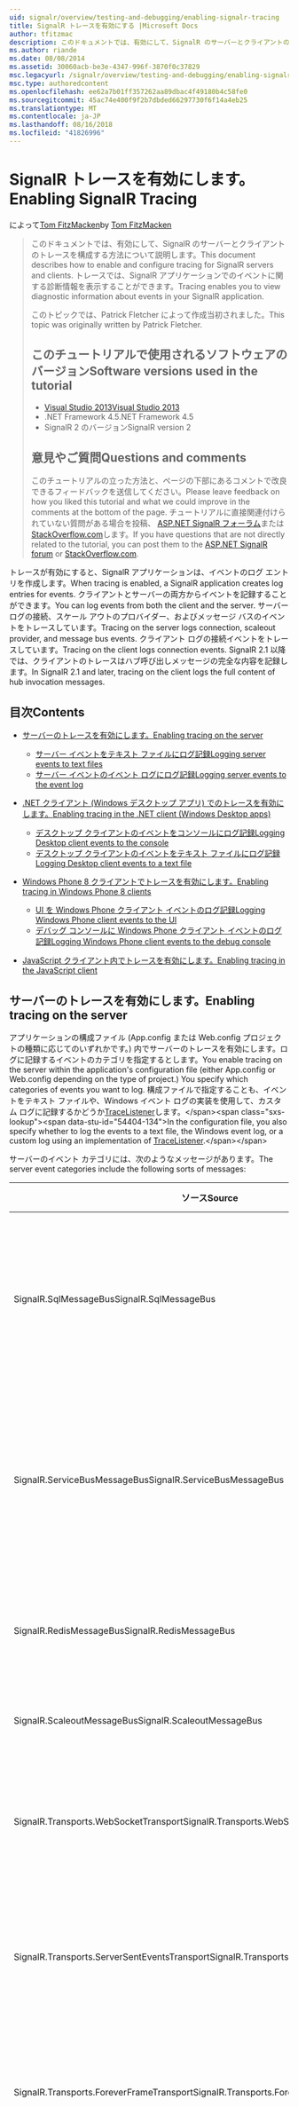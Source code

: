 ```yaml
---
uid: signalr/overview/testing-and-debugging/enabling-signalr-tracing
title: SignalR トレースを有効にする |Microsoft Docs
author: tfitzmac
description: このドキュメントでは、有効にして、SignalR のサーバーとクライアントのトレースを構成する方法について説明します。 トレースでは、イベントに関する診断情報を表示することができます.
ms.author: riande
ms.date: 08/08/2014
ms.assetid: 30060acb-be3e-4347-996f-3870f0c37829
msc.legacyurl: /signalr/overview/testing-and-debugging/enabling-signalr-tracing
msc.type: authoredcontent
ms.openlocfilehash: ee62a7b01ff357262aa89dbac4f49180b4c58fe0
ms.sourcegitcommit: 45ac74e400f9f2b7dbded66297730f6f14a4eb25
ms.translationtype: MT
ms.contentlocale: ja-JP
ms.lasthandoff: 08/16/2018
ms.locfileid: "41826996"
---
```

<a name="enabling-signalr-tracing"></a><span data-ttu-id="54404-104">SignalR トレースを有効にします。</span><span class="sxs-lookup"><span data-stu-id="54404-104">Enabling SignalR Tracing</span></span>
====================
<span data-ttu-id="54404-105">によって[Tom FitzMacken](https://github.com/tfitzmac)</span><span class="sxs-lookup"><span data-stu-id="54404-105">by [Tom FitzMacken](https://github.com/tfitzmac)</span></span>

> <span data-ttu-id="54404-106">このドキュメントでは、有効にして、SignalR のサーバーとクライアントのトレースを構成する方法について説明します。</span><span class="sxs-lookup"><span data-stu-id="54404-106">This document describes how to enable and configure tracing for SignalR servers and clients.</span></span> <span data-ttu-id="54404-107">トレースでは、SignalR アプリケーションでのイベントに関する診断情報を表示することができます。</span><span class="sxs-lookup"><span data-stu-id="54404-107">Tracing enables you to view diagnostic information about events in your SignalR application.</span></span>
> 
> <span data-ttu-id="54404-108">このトピックでは、Patrick Fletcher によって作成当初されました。</span><span class="sxs-lookup"><span data-stu-id="54404-108">This topic was originally written by Patrick Fletcher.</span></span>
> 
> ## <a name="software-versions-used-in-the-tutorial"></a><span data-ttu-id="54404-109">このチュートリアルで使用されるソフトウェアのバージョン</span><span class="sxs-lookup"><span data-stu-id="54404-109">Software versions used in the tutorial</span></span>
> 
> 
> - [<span data-ttu-id="54404-110">Visual Studio 2013</span><span class="sxs-lookup"><span data-stu-id="54404-110">Visual Studio 2013</span></span>](https://www.microsoft.com/visualstudio/eng/2013-downloads)
> - <span data-ttu-id="54404-111">.NET Framework 4.5</span><span class="sxs-lookup"><span data-stu-id="54404-111">.NET Framework 4.5</span></span>
> - <span data-ttu-id="54404-112">SignalR 2 のバージョン</span><span class="sxs-lookup"><span data-stu-id="54404-112">SignalR version 2</span></span>
>   
> 
> 
> ## <a name="questions-and-comments"></a><span data-ttu-id="54404-113">意見やご質問</span><span class="sxs-lookup"><span data-stu-id="54404-113">Questions and comments</span></span>
> 
> <span data-ttu-id="54404-114">このチュートリアルの立った方法と、ページの下部にあるコメントで改良できるフィードバックを送信してください。</span><span class="sxs-lookup"><span data-stu-id="54404-114">Please leave feedback on how you liked this tutorial and what we could improve in the comments at the bottom of the page.</span></span> <span data-ttu-id="54404-115">チュートリアルに直接関連付けられていない質問がある場合を投稿、 [ASP.NET SignalR フォーラム](https://forums.asp.net/1254.aspx/1?ASP+NET+SignalR)または[StackOverflow.com](http://stackoverflow.com/)します。</span><span class="sxs-lookup"><span data-stu-id="54404-115">If you have questions that are not directly related to the tutorial, you can post them to the [ASP.NET SignalR forum](https://forums.asp.net/1254.aspx/1?ASP+NET+SignalR) or [StackOverflow.com](http://stackoverflow.com/).</span></span>


<span data-ttu-id="54404-116">トレースが有効にすると、SignalR アプリケーションは、イベントのログ エントリを作成します。</span><span class="sxs-lookup"><span data-stu-id="54404-116">When tracing is enabled, a SignalR application creates log entries for events.</span></span> <span data-ttu-id="54404-117">クライアントとサーバーの両方からイベントを記録することができます。</span><span class="sxs-lookup"><span data-stu-id="54404-117">You can log events from both the client and the server.</span></span> <span data-ttu-id="54404-118">サーバー ログの接続、スケール アウトのプロバイダー、およびメッセージ バスのイベントをトレースしています。</span><span class="sxs-lookup"><span data-stu-id="54404-118">Tracing on the server logs connection, scaleout provider, and message bus events.</span></span> <span data-ttu-id="54404-119">クライアント ログの接続イベントをトレースしています。</span><span class="sxs-lookup"><span data-stu-id="54404-119">Tracing on the client logs connection events.</span></span> <span data-ttu-id="54404-120">SignalR 2.1 以降では、クライアントのトレースはハブ呼び出しメッセージの完全な内容を記録します。</span><span class="sxs-lookup"><span data-stu-id="54404-120">In SignalR 2.1 and later, tracing on the client logs the full content of hub invocation messages.</span></span>

## <a name="contents"></a><span data-ttu-id="54404-121">目次</span><span class="sxs-lookup"><span data-stu-id="54404-121">Contents</span></span>

- [<span data-ttu-id="54404-122">サーバーのトレースを有効にします。</span><span class="sxs-lookup"><span data-stu-id="54404-122">Enabling tracing on the server</span></span>](#server)

    - [<span data-ttu-id="54404-123">サーバー イベントをテキスト ファイルにログ記録</span><span class="sxs-lookup"><span data-stu-id="54404-123">Logging server events to text files</span></span>](#server_text)
    - [<span data-ttu-id="54404-124">サーバー イベントのイベント ログにログ記録</span><span class="sxs-lookup"><span data-stu-id="54404-124">Logging server events to the event log</span></span>](#server_eventlog)
- [<span data-ttu-id="54404-125">.NET クライアント (Windows デスクトップ アプリ) でのトレースを有効にします。</span><span class="sxs-lookup"><span data-stu-id="54404-125">Enabling tracing in the .NET client (Windows Desktop apps)</span></span>](#net_client)

    - [<span data-ttu-id="54404-126">デスクトップ クライアントのイベントをコンソールにログ記録</span><span class="sxs-lookup"><span data-stu-id="54404-126">Logging Desktop client events to the console</span></span>](#desktop_console)
    - [<span data-ttu-id="54404-127">デスクトップ クライアントのイベントをテキスト ファイルにログ記録</span><span class="sxs-lookup"><span data-stu-id="54404-127">Logging Desktop client events to a text file</span></span>](#desktop_text)
- [<span data-ttu-id="54404-128">Windows Phone 8 クライアントでトレースを有効にします。</span><span class="sxs-lookup"><span data-stu-id="54404-128">Enabling tracing in Windows Phone 8 clients</span></span>](#phone)

    - [<span data-ttu-id="54404-129">UI を Windows Phone クライアント イベントのログ記録</span><span class="sxs-lookup"><span data-stu-id="54404-129">Logging Windows Phone client events to the UI</span></span>](#phone_ui)
    - [<span data-ttu-id="54404-130">デバッグ コンソールに Windows Phone クライアント イベントのログ記録</span><span class="sxs-lookup"><span data-stu-id="54404-130">Logging Windows Phone client events to the debug console</span></span>](#phone_debug)
- [<span data-ttu-id="54404-131">JavaScript クライアント内でトレースを有効にします。</span><span class="sxs-lookup"><span data-stu-id="54404-131">Enabling tracing in the JavaScript client</span></span>](#javascript)

<a id="server"></a>
## <a name="enabling-tracing-on-the-server"></a><span data-ttu-id="54404-132">サーバーのトレースを有効にします。</span><span class="sxs-lookup"><span data-stu-id="54404-132">Enabling tracing on the server</span></span>

<span data-ttu-id="54404-133">アプリケーションの構成ファイル (App.config または Web.config プロジェクトの種類に応じてのいずれかです。) 内でサーバーのトレースを有効にします。ログに記録するイベントのカテゴリを指定するとします。</span><span class="sxs-lookup"><span data-stu-id="54404-133">You enable tracing on the server within the application's configuration file (either App.config or Web.config depending on the type of project.) You specify which categories of events you want to log.</span></span> <span data-ttu-id="54404-134">構成ファイルで指定することも、イベントをテキスト ファイルや、Windows イベント ログの実装を使用して、カスタム ログに記録するかどうか[TraceListener](https://msdn.microsoft.com/library/system.diagnostics.tracelistener(v=vs.110).aspx)します。</span><span class="sxs-lookup"><span data-stu-id="54404-134">In the configuration file, you also specify whether to log the events to a text file, the Windows event log, or a custom log using an implementation of [TraceListener](https://msdn.microsoft.com/library/system.diagnostics.tracelistener(v=vs.110).aspx).</span></span>

<span data-ttu-id="54404-135">サーバーのイベント カテゴリには、次のようなメッセージがあります。</span><span class="sxs-lookup"><span data-stu-id="54404-135">The server event categories include the following sorts of messages:</span></span>

| <span data-ttu-id="54404-136">ソース</span><span class="sxs-lookup"><span data-stu-id="54404-136">Source</span></span> | <span data-ttu-id="54404-137">メッセージ</span><span class="sxs-lookup"><span data-stu-id="54404-137">Messages</span></span> |
| --- | --- |
| <span data-ttu-id="54404-138">SignalR.SqlMessageBus</span><span class="sxs-lookup"><span data-stu-id="54404-138">SignalR.SqlMessageBus</span></span> | <span data-ttu-id="54404-139">SQL Message Bus スケール アウトのプロバイダーのセットアップ、データベースの操作、エラー、およびタイムアウト イベント</span><span class="sxs-lookup"><span data-stu-id="54404-139">SQL Message Bus scaleout provider setup, database operation, error, and timeout events</span></span> |
| <span data-ttu-id="54404-140">SignalR.ServiceBusMessageBus</span><span class="sxs-lookup"><span data-stu-id="54404-140">SignalR.ServiceBusMessageBus</span></span> | <span data-ttu-id="54404-141">Service bus スケール アウト プロバイダーのトピックで作成し、サブスクリプション、エラー、およびメッセージングのイベント</span><span class="sxs-lookup"><span data-stu-id="54404-141">Service bus scaleout provider topic creation and subscription, error, and messaging events</span></span> |
| <span data-ttu-id="54404-142">SignalR.RedisMessageBus</span><span class="sxs-lookup"><span data-stu-id="54404-142">SignalR.RedisMessageBus</span></span> | <span data-ttu-id="54404-143">Redis スケール アウト プロバイダーの接続、切断、およびエラー イベント</span><span class="sxs-lookup"><span data-stu-id="54404-143">Redis scaleout provider connection, disconnection, and error events</span></span> |
| <span data-ttu-id="54404-144">SignalR.ScaleoutMessageBus</span><span class="sxs-lookup"><span data-stu-id="54404-144">SignalR.ScaleoutMessageBus</span></span> | <span data-ttu-id="54404-145">スケール アウト メッセージングのイベント</span><span class="sxs-lookup"><span data-stu-id="54404-145">Scaleout messaging events</span></span> |
| <span data-ttu-id="54404-146">SignalR.Transports.WebSocketTransport</span><span class="sxs-lookup"><span data-stu-id="54404-146">SignalR.Transports.WebSocketTransport</span></span> | <span data-ttu-id="54404-147">WebSocket トランスポートの接続、切断、メッセージング、およびエラー イベント</span><span class="sxs-lookup"><span data-stu-id="54404-147">WebSocket transport connection, disconnection, messaging, and error events</span></span> |
| <span data-ttu-id="54404-148">SignalR.Transports.ServerSentEventsTransport</span><span class="sxs-lookup"><span data-stu-id="54404-148">SignalR.Transports.ServerSentEventsTransport</span></span> | <span data-ttu-id="54404-149">ServerSentEvents トランスポートの接続、切断、メッセージング、およびエラー イベント</span><span class="sxs-lookup"><span data-stu-id="54404-149">ServerSentEvents transport connection, disconnection, messaging, and error events</span></span> |
| <span data-ttu-id="54404-150">SignalR.Transports.ForeverFrameTransport</span><span class="sxs-lookup"><span data-stu-id="54404-150">SignalR.Transports.ForeverFrameTransport</span></span> | <span data-ttu-id="54404-151">ForeverFrame トランスポートの接続、切断、メッセージング、およびエラー イベント</span><span class="sxs-lookup"><span data-stu-id="54404-151">ForeverFrame transport connection, disconnection, messaging, and error events</span></span> |
| <span data-ttu-id="54404-152">SignalR.Transports.LongPollingTransport</span><span class="sxs-lookup"><span data-stu-id="54404-152">SignalR.Transports.LongPollingTransport</span></span> | <span data-ttu-id="54404-153">LongPolling トランスポートの接続、切断、メッセージング、およびエラー イベント</span><span class="sxs-lookup"><span data-stu-id="54404-153">LongPolling transport connection, disconnection, messaging, and error events</span></span> |
| <span data-ttu-id="54404-154">SignalR.Transports.TransportHeartBeat</span><span class="sxs-lookup"><span data-stu-id="54404-154">SignalR.Transports.TransportHeartBeat</span></span> | <span data-ttu-id="54404-155">トランスポートの接続、切断、キープア ライブ イベント</span><span class="sxs-lookup"><span data-stu-id="54404-155">Transport connection, disconnection, and keepalive events</span></span> |
| <span data-ttu-id="54404-156">SignalR.ReflectedHubDescriptorProvider</span><span class="sxs-lookup"><span data-stu-id="54404-156">SignalR.ReflectedHubDescriptorProvider</span></span> | <span data-ttu-id="54404-157">ハブの検出イベント</span><span class="sxs-lookup"><span data-stu-id="54404-157">Hub discovery events</span></span> |

<a id="server_text"></a>
### <a name="logging-server-events-to-text-files"></a><span data-ttu-id="54404-158">サーバー イベントをテキスト ファイルにログ記録</span><span class="sxs-lookup"><span data-stu-id="54404-158">Logging server events to text files</span></span>

<span data-ttu-id="54404-159">次のコードでは、各カテゴリのイベントのトレースを有効にする方法を示します。</span><span class="sxs-lookup"><span data-stu-id="54404-159">The following code shows how to enable tracing for each category of event.</span></span> <span data-ttu-id="54404-160">このサンプルでは、テキスト ファイルにイベントを記録するアプリケーションを構成します。</span><span class="sxs-lookup"><span data-stu-id="54404-160">This sample configures the application to log events to text files.</span></span>

<span data-ttu-id="54404-161">**トレースを有効にするための XML サーバー コード**</span><span class="sxs-lookup"><span data-stu-id="54404-161">**XML server code for enabling tracing**</span></span>

[!code-html[Main](enabling-signalr-tracing/samples/sample1.html)]

<span data-ttu-id="54404-162">上記のコードで、`SignalRSwitch`エントリを指定します、 [TraceLevel](https://msdn.microsoft.com/library/system.diagnostics.tracelevel(v=vs.110).aspx)指定されたログに送信されるイベントのために使用します。</span><span class="sxs-lookup"><span data-stu-id="54404-162">In the code above, the `SignalRSwitch` entry specifies the [TraceLevel](https://msdn.microsoft.com/library/system.diagnostics.tracelevel(v=vs.110).aspx) used for events sent to the specified log.</span></span> <span data-ttu-id="54404-163">この場合設定されて`Verbose`つまりすべてデバッグ出力およびメッセージをトレース ログに記録されます。</span><span class="sxs-lookup"><span data-stu-id="54404-163">In this case, it is set to `Verbose` which means all debugging and tracing messages are logged.</span></span>

<span data-ttu-id="54404-164">次の出力からのエントリを示しています、`transports.log.txt`上記の構成ファイルを使用してアプリケーションのファイル。</span><span class="sxs-lookup"><span data-stu-id="54404-164">The following output shows entries from the `transports.log.txt` file for an application using the above configuration file.</span></span> <span data-ttu-id="54404-165">表示、新しい接続、削除された接続では、およびトランスポート ハートビート イベント。</span><span class="sxs-lookup"><span data-stu-id="54404-165">It shows a new connection, a removed connection, and transport heartbeat events.</span></span>

[!code-console[Main](enabling-signalr-tracing/samples/sample2.cmd)]

<a id="server_eventlog"></a>
### <a name="logging-server-events-to-the-event-log"></a><span data-ttu-id="54404-166">サーバー イベントのイベント ログにログ記録</span><span class="sxs-lookup"><span data-stu-id="54404-166">Logging server events to the event log</span></span>

<span data-ttu-id="54404-167">テキスト ファイルではなく、イベント ログにイベントを記録するには、内のエントリの値を変更、`sharedListeners`ノード。</span><span class="sxs-lookup"><span data-stu-id="54404-167">To log events to the event log rather than a text file, change the values for the entries in the `sharedListeners` node.</span></span> <span data-ttu-id="54404-168">次のコードでは、サーバー イベントをイベント ログに記録する方法を示します。</span><span class="sxs-lookup"><span data-stu-id="54404-168">The following code shows how to log server events to the event log:</span></span>

<span data-ttu-id="54404-169">**イベント ログにイベントのログの XML サーバー コード**</span><span class="sxs-lookup"><span data-stu-id="54404-169">**XML server code for logging events to the event log**</span></span>

[!code-xml[Main](enabling-signalr-tracing/samples/sample3.xml)]

<span data-ttu-id="54404-170">イベントは、アプリケーション ログに記録され、、次に示すように、イベント ビューアーを利用。</span><span class="sxs-lookup"><span data-stu-id="54404-170">The events are logged in the Application log, and are available through the Event Viewer, as shown below:</span></span>

![SignalR のログを表示するイベント ビューアー](enabling-signalr-tracing/_static/image1.png)

> [!NOTE]
> <span data-ttu-id="54404-172">イベント ログを使用する場合は、設定、 **TraceLevel**に**エラー**管理可能なメッセージの数を保持します。</span><span class="sxs-lookup"><span data-stu-id="54404-172">When using the event log, set the **TraceLevel** to **Error** to keep the number of messages manageable.</span></span>

<a id="net_client"></a>
## <a name="enabling-tracing-in-the-net-client-windows-desktop-apps"></a><span data-ttu-id="54404-173">.NET クライアント (Windows デスクトップ アプリ) でのトレースを有効にします。</span><span class="sxs-lookup"><span data-stu-id="54404-173">Enabling tracing in the .NET client (Windows Desktop apps)</span></span>

<span data-ttu-id="54404-174">.NET クライアントはコンソールにテキスト ファイル、またはの実装を使用して、カスタム ログにイベントを記録できます[TextWriter](https://msdn.microsoft.com/library/system.io.textwriter.aspx)します。</span><span class="sxs-lookup"><span data-stu-id="54404-174">The .NET client can log events to the console, a text file, or to a custom log using an implementation of [TextWriter](https://msdn.microsoft.com/library/system.io.textwriter.aspx).</span></span>

<span data-ttu-id="54404-175">.NET クライアントでのログ記録を有効にする設定、接続の`TraceLevel`プロパティを[TraceLevels](https://msdn.microsoft.com/library/microsoft.aspnet.signalr.client.tracelevels(v=vs.118).aspx)値、および`TraceWriter`プロパティを有効な[TextWriter](https://msdn.microsoft.com/library/system.io.textwriter.aspx)インスタンス。</span><span class="sxs-lookup"><span data-stu-id="54404-175">To enable logging in the .NET client, set the connection's `TraceLevel` property to a [TraceLevels](https://msdn.microsoft.com/library/microsoft.aspnet.signalr.client.tracelevels(v=vs.118).aspx) value, and the `TraceWriter` property to a valid [TextWriter](https://msdn.microsoft.com/library/system.io.textwriter.aspx) instance.</span></span>

<a id="desktop_console"></a>
### <a name="logging-desktop-client-events-to-the-console"></a><span data-ttu-id="54404-176">デスクトップ クライアントのイベントをコンソールにログ記録</span><span class="sxs-lookup"><span data-stu-id="54404-176">Logging Desktop client events to the console</span></span>

<span data-ttu-id="54404-177">次の c# コードでは、コンソールに .NET クライアントでイベントを記録する方法を示します。</span><span class="sxs-lookup"><span data-stu-id="54404-177">The following C# code shows how to log events in the .NET client to the console:</span></span>

[!code-csharp[Main](enabling-signalr-tracing/samples/sample4.cs?highlight=2-3)]

<a id="desktop_text"></a>
### <a name="logging-desktop-client-events-to-a-text-file"></a><span data-ttu-id="54404-178">デスクトップ クライアントのイベントをテキスト ファイルにログ記録</span><span class="sxs-lookup"><span data-stu-id="54404-178">Logging Desktop client events to a text file</span></span>

<span data-ttu-id="54404-179">次の c# コードでは、テキスト ファイルに .NET クライアントでイベントを記録する方法を示します。</span><span class="sxs-lookup"><span data-stu-id="54404-179">The following C# code shows how to log events in the .NET client to a text file:</span></span>

[!code-csharp[Main](enabling-signalr-tracing/samples/sample5.cs?highlight=4-5)]

<span data-ttu-id="54404-180">次の出力からのエントリを示しています、`ClientLog.txt`上記の構成ファイルを使用してアプリケーションのファイル。</span><span class="sxs-lookup"><span data-stu-id="54404-180">The following output shows entries from the `ClientLog.txt` file for an application using the above configuration file.</span></span> <span data-ttu-id="54404-181">表示、サーバーに接続するクライアントとクライアント メソッドを呼び出し、ハブと呼ばれる`addMessage`:</span><span class="sxs-lookup"><span data-stu-id="54404-181">It shows the client connecting to the server, and the hub invoking a client method called `addMessage`:</span></span>

[!code-console[Main](enabling-signalr-tracing/samples/sample6.cmd)]

<a id="phone"></a>
## <a name="enabling-tracing-in-windows-phone-8-clients"></a><span data-ttu-id="54404-182">Windows Phone 8 クライアントでトレースを有効にします。</span><span class="sxs-lookup"><span data-stu-id="54404-182">Enabling tracing in Windows Phone 8 clients</span></span>

<span data-ttu-id="54404-183">Windows Phone アプリ用の SignalR アプリケーションとデスクトップ アプリは、同じ .NET クライアントを使用してが[Console.Out](https://msdn.microsoft.com/library/system.console.out(v=vs.110).aspx)ファイルへの書き込みと[StreamWriter](https://msdn.microsoft.com/library/system.io.streamwriter(v=vs.110).aspx)は使用できません。</span><span class="sxs-lookup"><span data-stu-id="54404-183">SignalR applications for Windows Phone apps use the same .NET client as desktop apps, but [Console.Out](https://msdn.microsoft.com/library/system.console.out(v=vs.110).aspx) and writing to a file with [StreamWriter](https://msdn.microsoft.com/library/system.io.streamwriter(v=vs.110).aspx) are not available.</span></span> <span data-ttu-id="54404-184">代わりに、カスタムの実装を作成する必要があります[TextWriter](https://msdn.microsoft.com/library/system.io.textwriter(v=vs.110).aspx)トレースします。</span><span class="sxs-lookup"><span data-stu-id="54404-184">Instead, you need to create a custom implementation of [TextWriter](https://msdn.microsoft.com/library/system.io.textwriter(v=vs.110).aspx) for tracing.</span></span> 

<a id="phone_ui"></a>
### <a name="logging-windows-phone-client-events-to-the-ui"></a><span data-ttu-id="54404-185">UI を Windows Phone クライアント イベントのログ記録</span><span class="sxs-lookup"><span data-stu-id="54404-185">Logging Windows Phone client events to the UI</span></span>

<span data-ttu-id="54404-186">[SignalR コードベース](https://github.com/SignalR/SignalR/archive/master.zip)トレースに出力する Windows Phone のサンプルが含まれています、 [TextBlock](https://msdn.microsoft.com/library/windows/apps/windows.ui.xaml.controls.textblock.aspx)カスタムを使用して[TextWriter](https://msdn.microsoft.com/library/system.io.textwriter(v=vs.110).aspx)という実装`TextBlockWriter`します。</span><span class="sxs-lookup"><span data-stu-id="54404-186">The [SignalR codebase](https://github.com/SignalR/SignalR/archive/master.zip) includes a Windows Phone sample that writes trace output to a [TextBlock](https://msdn.microsoft.com/library/windows/apps/windows.ui.xaml.controls.textblock.aspx) using a custom [TextWriter](https://msdn.microsoft.com/library/system.io.textwriter(v=vs.110).aspx) implementation called `TextBlockWriter`.</span></span> <span data-ttu-id="54404-187">このクラスが記載されて、 **samples/Microsoft.AspNet.SignalR.Client.WP8.Samples**プロジェクト。</span><span class="sxs-lookup"><span data-stu-id="54404-187">This class can be found in the **samples/Microsoft.AspNet.SignalR.Client.WP8.Samples** project.</span></span> <span data-ttu-id="54404-188">インスタンスを作成するときに`TextBlockWriter`、現在の渡す[SynchronizationContext](https://msdn.microsoft.com/library/system.threading.synchronizationcontext(v=vs.110).aspx)と[StackPanel](https://msdn.microsoft.com/library/windows/apps/windows.ui.xaml.controls.stackpanel.aspx)は作成、 [TextBlock](https://msdn.microsoft.com/library/windows/apps/windows.ui.xaml.controls.textblock.aspx)トレースに使用するには出力:</span><span class="sxs-lookup"><span data-stu-id="54404-188">When creating an instance of `TextBlockWriter`, pass in the current [SynchronizationContext](https://msdn.microsoft.com/library/system.threading.synchronizationcontext(v=vs.110).aspx), and a [StackPanel](https://msdn.microsoft.com/library/windows/apps/windows.ui.xaml.controls.stackpanel.aspx) where it will create a [TextBlock](https://msdn.microsoft.com/library/windows/apps/windows.ui.xaml.controls.textblock.aspx) to use for trace output:</span></span>

[!code-csharp[Main](enabling-signalr-tracing/samples/sample7.cs)]

<span data-ttu-id="54404-189">新しいトレース出力を記述し、 [TextBlock](https://msdn.microsoft.com/library/windows/apps/windows.ui.xaml.controls.textblock.aspx)で作成した、 [StackPanel](https://msdn.microsoft.com/library/windows/apps/windows.ui.xaml.controls.stackpanel.aspx)で渡されます。</span><span class="sxs-lookup"><span data-stu-id="54404-189">The trace output will then be written to a new [TextBlock](https://msdn.microsoft.com/library/windows/apps/windows.ui.xaml.controls.textblock.aspx) created in the [StackPanel](https://msdn.microsoft.com/library/windows/apps/windows.ui.xaml.controls.stackpanel.aspx) you passed in:</span></span>

![](enabling-signalr-tracing/_static/image2.png)

<a id="phone_debug"></a>
### <a name="logging-windows-phone-client-events-to-the-debug-console"></a><span data-ttu-id="54404-190">デバッグ コンソールに Windows Phone クライアント イベントのログ記録</span><span class="sxs-lookup"><span data-stu-id="54404-190">Logging Windows Phone client events to the debug console</span></span>

<span data-ttu-id="54404-191">実装を作成、UI ではなく、デバッグ コンソールに出力を送信する[TextWriter](https://msdn.microsoft.com/library/system.io.textwriter(v=vs.110).aspx)をデバッグ ウィンドウに書き込みの接続に割り当てる[TraceWriter](https://msdn.microsoft.com/library/microsoft.aspnet.signalr.client.connection.tracewriter(v=vs.118).aspx)プロパティ。</span><span class="sxs-lookup"><span data-stu-id="54404-191">To send output to the debug console rather than the UI, create an implementation of [TextWriter](https://msdn.microsoft.com/library/system.io.textwriter(v=vs.110).aspx) that writes to the debug window, and assign it to your connection's [TraceWriter](https://msdn.microsoft.com/library/microsoft.aspnet.signalr.client.connection.tracewriter(v=vs.118).aspx) property:</span></span>

[!code-csharp[Main](enabling-signalr-tracing/samples/sample8.cs)]

<span data-ttu-id="54404-192">トレース情報は、Visual Studio でのデバッグ ウィンドウに書き込まれます。</span><span class="sxs-lookup"><span data-stu-id="54404-192">Trace information will then be written to the debug window in Visual Studio:</span></span>

![](enabling-signalr-tracing/_static/image3.png)

<a id="javascript"></a>
## <a name="enabling-tracing-in-the-javascript-client"></a><span data-ttu-id="54404-193">JavaScript クライアント内でトレースを有効にします。</span><span class="sxs-lookup"><span data-stu-id="54404-193">Enabling tracing in the JavaScript client</span></span>

<span data-ttu-id="54404-194">接続でクライアント側のログ記録を有効にするには設定、`logging`を呼び出す前に、接続オブジェクトのプロパティ、`start`メソッドは、接続を確立します。</span><span class="sxs-lookup"><span data-stu-id="54404-194">To enable client-side logging on a connection, set the `logging` property on the connection object before you call the `start` method to establish the connection.</span></span>

<span data-ttu-id="54404-195">**(生成されたプロキシ) を使用して、ブラウザーのコンソールへのトレースを有効にするためのクライアントの JavaScript コード**</span><span class="sxs-lookup"><span data-stu-id="54404-195">**Client JavaScript code for enabling tracing to the browser console (with the generated proxy)**</span></span>

[!code-javascript[Main](enabling-signalr-tracing/samples/sample9.js?highlight=1)]

<span data-ttu-id="54404-196">**(なし、生成されたプロキシ)、ブラウザーのコンソールへのトレースを有効にするためのクライアントの JavaScript コード**</span><span class="sxs-lookup"><span data-stu-id="54404-196">**Client JavaScript code for enabling tracing to the browser console (without the generated proxy)**</span></span>

[!code-javascript[Main](enabling-signalr-tracing/samples/sample10.js?highlight=2)]

<span data-ttu-id="54404-197">トレースが有効にすると、JavaScript クライアントは、ブラウザーのコンソールにイベントを記録します。</span><span class="sxs-lookup"><span data-stu-id="54404-197">When tracing is enabled, the JavaScript client logs events to the browser console.</span></span> <span data-ttu-id="54404-198">ブラウザーのコンソールにアクセスするを参照してください。[監視トランスポート](../getting-started/introduction-to-signalr.md#MonitoringTransports)します。</span><span class="sxs-lookup"><span data-stu-id="54404-198">To access the browser console, see [Monitoring Transports](../getting-started/introduction-to-signalr.md#MonitoringTransports).</span></span>

<span data-ttu-id="54404-199">次のスクリーン ショットは、トレースを有効に SignalR JavaScript クライアントを示します。</span><span class="sxs-lookup"><span data-stu-id="54404-199">The following screenshot shows a SignalR JavaScript client with tracing enabled.</span></span> <span data-ttu-id="54404-200">ブラウザーのコンソールで、接続とハブ呼び出しイベントを示します。</span><span class="sxs-lookup"><span data-stu-id="54404-200">It shows connection and hub invocation events in the browser console:</span></span>

![ブラウザーのコンソールで SignalR トレース イベント](enabling-signalr-tracing/_static/image4.png)
